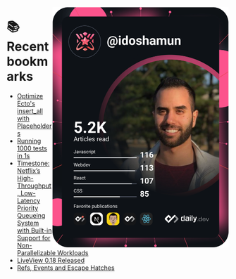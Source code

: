 <a href="https://app.daily.dev/idoshamun"><img src="https://raw.githubusercontent.com/idoshamun/idoshamun/devcard/devcard.svg" align='right' width="400" alt="Ido Shamun's Dev Card"/></a>

# 📚 Recent bookmarks
<!-- BOOKMARKS:START -->
- [Optimize Ecto&#39;s insert_all with Placeholders](https://app.daily.dev/posts/UB2EzMYNI?utm_source=rss&utm_medium=bookmarks&utm_campaign=28849d86070e4c099c877ab6837c61f0)
- [Running 1000 tests in 1s](https://app.daily.dev/posts/pmHL6gl6L?utm_source=rss&utm_medium=bookmarks&utm_campaign=28849d86070e4c099c877ab6837c61f0)
- [Timestone: Netflix’s High-Throughput, Low-Latency Priority Queueing System with Built-in Support for Non-Parallelizable Workloads](https://app.daily.dev/posts/k_9SEq2bt?utm_source=rss&utm_medium=bookmarks&utm_campaign=28849d86070e4c099c877ab6837c61f0)
- [LiveView 0.18 Released](https://app.daily.dev/posts/-jDK_Jv7n?utm_source=rss&utm_medium=bookmarks&utm_campaign=28849d86070e4c099c877ab6837c61f0)
- [Refs, Events and Escape Hatches](https://app.daily.dev/posts/d5dsfO2M4?utm_source=rss&utm_medium=bookmarks&utm_campaign=28849d86070e4c099c877ab6837c61f0)
<!-- BOOKMARKS:END -->
